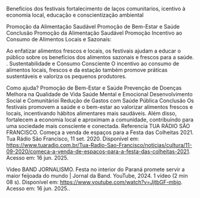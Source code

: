 Benefícios dos festivais
fortalecimento de laços comunitarios, icentivo à economia local, educação e conscientização ambiental

Promoção da Alimentação Saudável
Promoção de Bem-Estar e Saúde
Conclusão
Promoção da Alimentação Saudável
Promoção
Incentivo ao Consumo de Alimentos Locais e Sazonais:

Ao enfatizar alimentos frescos e locais, os festivais ajudam a educar o público sobre os benefícios dos alimentos sazonais e frescos para a saúde.
.
Sustentabilidade e Consumo Consciente
O incentivo ao consumo de alimentos locais, frescos e da estação também promove práticas sustentáveis e valoriza os pequenos produtores.

Como ajuda?
Promoção de Bem-Estar e Saúde
Prevenção de Doenças
Melhora na Qualidade de Vida
Saúde Mental e Emocional
Desenvolvimento Social e Comunitárioi
Redução de Gastos com Saúde Pública
Conclusão
Os festivais promovem a saúde e o bem-estar ao valorizar alimentos frescos e locais, incentivando hábitos alimentares mais saudáveis. Além disso, fortalecem a economia local e aproximam a comunidade, contribuindo para uma sociedade mais consciente e conectada.
Referencia
TUA RÁDIO SÃO FRANCISCO. Começa a venda de espaços para a Festa das Colheitas 2021. Tua Rádio São Francisco, 11 set. 2020. Disponível em: https://www.tuaradio.com.br/Tua-Radio-Sao-Francisco/noticias/cultura/11-09-2020/comeca-a-venda-de-espacos-para-a-festa-das-colheitas-2021. Acesso em: 16 jun. 2025.

Video BAND JORNALISMO. Festa no interior do Paraná promete servir a maior feijoada do mundo | Jornal da Band. YouTube, 2024. 1 vídeo (2 min 08 s). Disponível em: https://www.youtube.com/watch?v=JjtbGF-mbjo. Acesso em: 16 jun. 2025..
